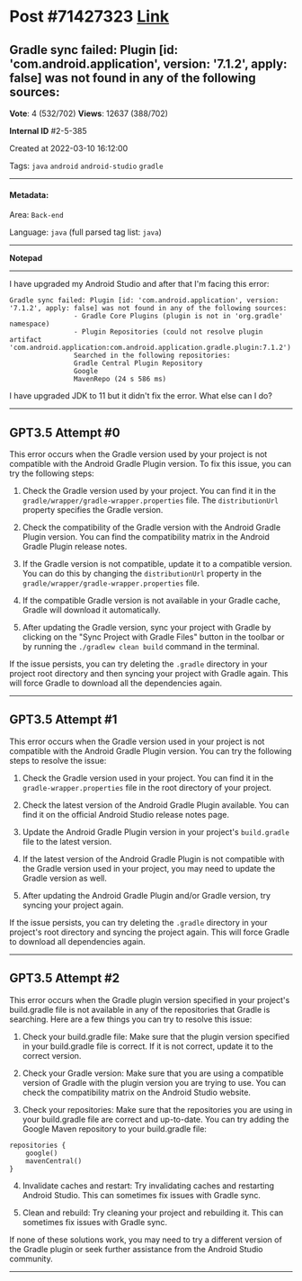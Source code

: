 
# Post \#71427323 [Link](https://stackoverflow.com/questions/71427323/)

## Gradle sync failed: Plugin [id: 'com.android.application', version: '7.1.2', apply: false] was not found in any of the following sources:

**Vote**: 4 (532/702) **Views**: 12637 (388/702) 

**Internal ID** \#2-5-385

Created at 2022-03-10 16:12:00

Tags: `java` `android` `android-studio` `gradle`

----------

#### Metadata:

Area: `Back-end`

Language: `java` (full parsed tag list: `java`)

----------

**Notepad**


----------

I have upgraded my Android Studio and after that I'm facing this error:
```
Gradle sync failed: Plugin [id: 'com.android.application', version: '7.1.2', apply: false] was not found in any of the following sources:
                - Gradle Core Plugins (plugin is not in 'org.gradle' namespace)
                - Plugin Repositories (could not resolve plugin artifact 'com.android.application:com.android.application.gradle.plugin:7.1.2')
                Searched in the following repositories:
                Gradle Central Plugin Repository
                Google
                MavenRepo (24 s 586 ms)
```

I have upgraded JDK to 11 but it didn't fix the error. What else can I do?


----------
        
## GPT3.5 Attempt \#0

This error occurs when the Gradle version used by your project is not compatible with the Android Gradle Plugin version. To fix this issue, you can try the following steps:

1. Check the Gradle version used by your project. You can find it in the `gradle/wrapper/gradle-wrapper.properties` file. The `distributionUrl` property specifies the Gradle version.

2. Check the compatibility of the Gradle version with the Android Gradle Plugin version. You can find the compatibility matrix in the Android Gradle Plugin release notes.

3. If the Gradle version is not compatible, update it to a compatible version. You can do this by changing the `distributionUrl` property in the `gradle/wrapper/gradle-wrapper.properties` file.

4. If the compatible Gradle version is not available in your Gradle cache, Gradle will download it automatically.

5. After updating the Gradle version, sync your project with Gradle by clicking on the "Sync Project with Gradle Files" button in the toolbar or by running the `./gradlew clean build` command in the terminal.

If the issue persists, you can try deleting the `.gradle` directory in your project root directory and then syncing your project with Gradle again. This will force Gradle to download all the dependencies again.

--------

## GPT3.5 Attempt \#1

This error occurs when the Gradle version used in your project is not compatible with the Android Gradle Plugin version. You can try the following steps to resolve the issue:

1. Check the Gradle version used in your project. You can find it in the `gradle-wrapper.properties` file in the root directory of your project.

2. Check the latest version of the Android Gradle Plugin available. You can find it on the official Android Studio release notes page.

3. Update the Android Gradle Plugin version in your project's `build.gradle` file to the latest version.

4. If the latest version of the Android Gradle Plugin is not compatible with the Gradle version used in your project, you may need to update the Gradle version as well.

5. After updating the Android Gradle Plugin and/or Gradle version, try syncing your project again.

If the issue persists, you can try deleting the `.gradle` directory in your project's root directory and syncing the project again. This will force Gradle to download all dependencies again.

--------

## GPT3.5 Attempt \#2

This error occurs when the Gradle plugin version specified in your project's build.gradle file is not available in any of the repositories that Gradle is searching. Here are a few things you can try to resolve this issue:

1. Check your build.gradle file: Make sure that the plugin version specified in your build.gradle file is correct. If it is not correct, update it to the correct version.

2. Check your Gradle version: Make sure that you are using a compatible version of Gradle with the plugin version you are trying to use. You can check the compatibility matrix on the Android Studio website.

3. Check your repositories: Make sure that the repositories you are using in your build.gradle file are correct and up-to-date. You can try adding the Google Maven repository to your build.gradle file:

```
repositories {
    google()
    mavenCentral()
}
```

4. Invalidate caches and restart: Try invalidating caches and restarting Android Studio. This can sometimes fix issues with Gradle sync.

5. Clean and rebuild: Try cleaning your project and rebuilding it. This can sometimes fix issues with Gradle sync.

If none of these solutions work, you may need to try a different version of the Gradle plugin or seek further assistance from the Android Studio community.

--------

